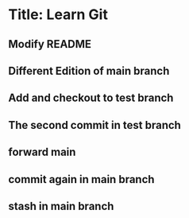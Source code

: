 # Title: Learn Git
## Modify README
## Different Edition of main branch
## Add and checkout to test branch
## The second commit in test branch
## forward main
## commit again in main branch
## stash in main branch